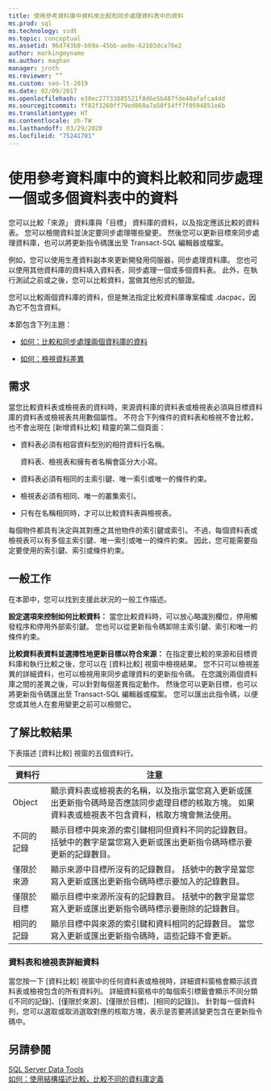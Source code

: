 ```yaml
---
title: 使用參考資料庫中資料來比較和同步處理資料表中的資料
ms.prod: sql
ms.technology: ssdt
ms.topic: conceptual
ms.assetid: 96d743b0-b69a-45bb-ae0e-62103dca76e2
author: markingmyname
ms.author: maghan
manager: jroth
ms.reviewer: “”
ms.custom: seo-lt-2019
ms.date: 02/09/2017
ms.openlocfilehash: e30ec27733885521f8d6e5b487fde40afafca4dd
ms.sourcegitcommit: ff82f3260ff79ed860a7a58f54ff7f0594851e6b
ms.translationtype: HT
ms.contentlocale: zh-TW
ms.lasthandoff: 03/29/2020
ms.locfileid: "75241701"
---
```

# <a name="compare-and-synchronize-data-in-one-or-more-tables-with-data-in-a-reference-database"></a>使用參考資料庫中的資料比較和同步處理一個或多個資料表中的資料

您可以比較「來源」  資料庫與「目標」  資料庫的資料，以及指定應該比較的資料表。 您可以檢閱資料並決定要同步處理哪些變更。 然後您可以更新目標來同步處理資料庫，也可以將更新指令碼匯出至 Transact\-SQL 編輯器或檔案。  
  
例如，您可以使用生產資料副本來更新開發用伺服器，同步處理資料庫。 您也可以使用其他資料庫的資料填入資料表，同步處理一個或多個資料表。 此外，在執行測試之前或之後，您可以比較資料，當做其他形式的驗證。  
  
您可以比較兩個資料庫的資料，但是無法指定比較資料庫專案檔或 .dacpac，因為它不包含資料。  
  
本節包含下列主題：  
  
-   [如何：比較和同步處理兩個資料庫的資料](../ssdt/how-to-compare-and-synchronize-the-data-of-two-databases.md)  
  
-   [如何：檢視資料差異](../ssdt/how-to-view-data-differences.md)  
  
## <a name="requirements"></a>需求  
當您比較資料表或檢視表的資料時，來源資料庫的資料表或檢視表必須與目標資料庫的資料表或檢視表共用數個屬性。 不符合下列條件的資料表和檢視不會比較，也不會出現在 [新增資料比較]  精靈的第二個頁面：  
  
-   資料表必須有相容資料型別的相符資料行名稱。  
  
    資料表、檢視表和擁有者名稱會區分大小寫。  
  
-   資料表必須有相同的主索引鍵、唯一索引或唯一的條件約束。  
  
-   檢視表必須有相同、唯一的叢集索引。  
  
-   只有在名稱相同時，才可以比較資料表與檢視表。  
  
每個物件都具有決定與其對應之其他物件的索引鍵或索引。 不過，每個資料表或檢視表可以有多個主索引鍵、唯一索引或唯一的條件約束。 因此，您可能需要指定要使用的索引鍵、索引或條件約束。  
  
## <a name="common-tasks"></a>一般工作  
在本節中，您可以找到支援此狀況的一般工作描述。  
  
**設定選項來控制如何比較資料：** 當您比較資料時，可以放心略識別欄位，停用觸發程序和停用外部索引鍵。 您也可以從更新指令碼卸除主索引鍵、索引和唯一的條件約束。  
  
**比較資料表資料並選擇性地更新目標以符合來源：** 在指定要比較的來源和目標資料庫和執行比較之後，您可以在 [資料比較]  視窗中檢視結果。 您不只可以檢視差異的詳細資料，也可以檢視用來同步處理資料的更新指令碼。 在您識別兩個資料庫之間的差異之後，可以針對每個差異指定動作。 然後您可以更新目標，也可以將更新指令碼匯出至 Transact\-SQL 編輯器或檔案。 您可以匯出此指令碼，以便您或其他人在套用變更之前可以檢閱它。  
  
## <a name="understanding-comparison-results"></a><a name="UnderstandingDataCompareResults"></a>了解比較結果  
下表描述 [資料比較]  視窗的五個資料行。  
  
|資料行|注意|  
|----------|---------|  
|Object|顯示資料表或檢視表的名稱，以及指示當您寫入更新或匯出更新指令碼時是否應該同步處理目標的核取方塊。 如果資料表或檢視表不包含資料，核取方塊會無法使用。|  
|不同的記錄|顯示目標中與來源的索引鍵相同但資料不同的記錄數目。 括號中的數字是當您寫入更新或匯出更新指令碼時標示要更新的記錄數目。|  
|僅限於來源|顯示來源中目標所沒有的記錄數目。 括號中的數字是當您寫入更新或匯出更新指令碼時標示要加入的記錄數目。|  
|僅限於目標|顯示目標中來源所沒有的記錄數目。 括號中的數字是當您寫入更新或匯出更新指令碼時標示要刪除的記錄數目。|  
|相同的記錄|顯示目標中與來源的索引鍵和資料相同的記錄數目。 當您寫入更新或匯出更新指令碼時，這些記錄不會更新。|  
  
### <a name="table-and-view-details"></a>資料表和檢視表詳細資料  
當您按一下 [資料比較]  視窗中的任何資料表或檢視時，詳細資料窗格會顯示該資料表或檢視包含的所有資料列。 詳細資料窗格中的每個索引標籤會顯示不同分類 ([不同的記錄]、[僅限於來源]、[僅限於目標]、[相同的記錄])。 針對每一個資料列，您可以選取或取消選取對應的核取方塊，表示是否要將該變更包含在更新指令碼中。  
  
## <a name="see-also"></a>另請參閱  
[SQL Server Data Tools](../ssdt/sql-server-data-tools.md)  
[如何：使用結構描述比較，比較不同的資料庫定義](../ssdt/how-to-use-schema-compare-to-compare-different-database-definitions.md)  
  
